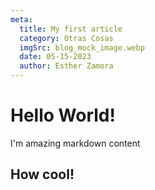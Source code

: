 ```yaml
---
meta:
  title: My first article
  category: Otras Cosas
  imgSrc: blog_mock_image.webp
  date: 05-15-2023
  author: Esther Zamora
---
```


# Hello World!

I'm amazing markdown content

## How cool!
